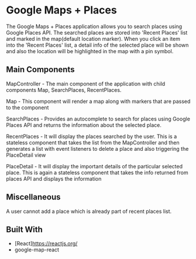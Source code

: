 # Google Maps + Places

The Google Maps + Places application allows you to search places using Google Places API. The searched places are stored into 'Recent Places' list and marked in the map(default location marker). When you click an item into the 'Recent Places' list, a detail info of the selected place will be shown and also the location will be highlighted in the map with a pin symbol.


## Main Components

MapController - The main component of the application with child components Map, SearchPlaces, RecentPlaces.

Map - This component will render a map along with markers that are passed to the component

SearchPlaces - Provides an autocomplete to search for places using Google Places API and returns the information about the selected place.

RecentPlaces - It will display the places searched by the user. This is a stateless component that takes the list from the MapController and then generates a list with event listeners to delete a place and also triggering the PlaceDetail view

PlaceDetail - It will display the important details of the particular selected place. This is again a stateless component that takes the info returned from places API and displays the information


## Miscellaneous
A user cannot add a place which is already part of recent places list. 


## Built With

* [React]https://reactjs.org/
* google-map-react


